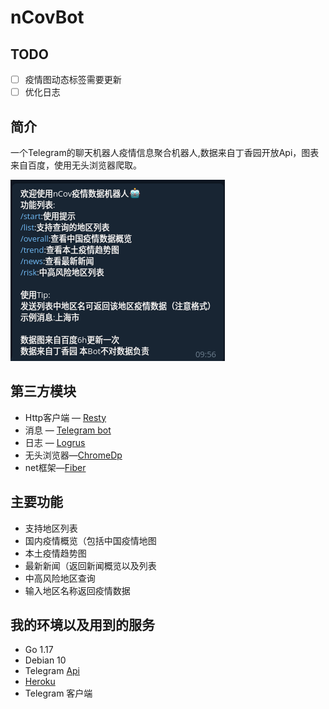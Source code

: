 # nCovBot

## TODO

- [ ] 疫情图动态标签需要更新
- [ ] 优化日志

## 简介

一个Telegram的聊天机器人疫情信息聚合机器人,数据来自丁香园开放Api，图表来自百度，使用无头浏览器爬取。

![nCovBot](https://github.com/varz1/pics/blob/master/bot.png?raw=true)

## 第三方模块

- Http客户端 — [Resty](https://github.com/go-resty/resty)
- 消息 — [Telegram bot](https://github.com/go-telegram-bot-api/telegram-bot-api)
- 日志 — [Logrus](https://github.com/spf13/viper)
- 无头浏览器—[ChromeDp](https://github.com/chromedp/chromedp)
- net框架—[Fiber](https://github.com/gofiber/fiber)

## 主要功能

- 支持地区列表
- 国内疫情概览（包括中国疫情地图
- 本土疫情趋势图
- 最新新闻（返回新闻概览以及列表
- 中高风险地区查询
- 输入地区名称返回疫情数据

## 我的环境以及用到的服务
- Go 1.17
- Debian 10
- Telegram [Api](https://github.com/go-telegram-bot-api/telegram-bot-api)
- [Heroku](https://dashboard.heroku.com/apps)
- Telegram 客户端


